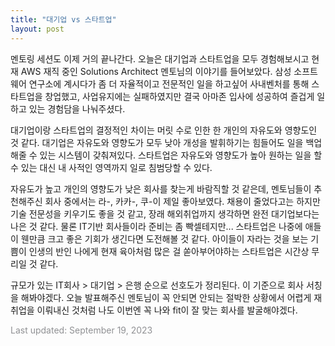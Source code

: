 ```yaml
---
title: "대기업 vs 스타트업"
layout: post
---
```



멘토링 세션도 이제 거의 끝나간다. 오늘은 대기업과 스타트업을 모두 경험해보시고 현재 AWS 재직 중인 Solutions Architect 멘토님의 이야기를 들어보았다. 삼성 소프트웨어 연구소에 계시다가 좀 더 자율적이고 전문적인 일을 하고싶어 사내벤처를 통해 스타트업을 창업했고, 사업유지에는 실패하였지만 결국 아마존 입사에 성공하여 즐겁게 일하고 있는 경험담을 나눠주셨다. 


대기업이랑 스타트업의 결정적인 차이는 머릿 수로 인한 한 개인의 자유도와 영향도인 것 같다. 대기업은 자유도와 영향도가 모두 낮아 개성을 발휘하기는 힘들어도 일을 백업해줄 수 있는 시스템이 갖춰져있다. 스타트업은 자유도와 영향도가 높아 원하는 일을 할 수 있는 대신 내 사적인 영역까지 일로 침범당할 수 있다.


자유도가 높고 개인의 영향도가 낮은 회사를 찾는게 바람직할 것 같은데, 멘토님들이 추천해주신 회사 중에서는 라-, 카카-, 쿠-이 제일 좋아보였다. 채용이 줄었다고는 하지만 기술 전문성을 키우기도 좋을 것 같고, 장래 해외취업까지 생각하면 완전 대기업보다는 나은 것 같다. 물론 IT기반 회사들이라 준비는 좀 빡셀테지만... 스타트업은 나중에 애들이 웬만큼 크고 좋은 기회가 생긴다면 도전해볼 것 같다. 아이들이 자라는 것을 보는 기쁨이 인생의 반인 나에게 현재 육아처럼 많은 걸 쏟아부어야하는 스타트업은 시간상 무리일 것 같다.


규모가 있는 IT회사 > 대기업 > 은행 순으로 선호도가 정리된다. 이 기준으로 회사 서칭을 해봐야겠다. 오늘 발표해주신 멘토님이 꼭 안되면 안되는 절박한 상황에서 어렵게 재취업을 이뤄내신 것처럼 나도 이번엔 꼭 나와 fit이 잘 맞는 회사를 발굴해야겠다.


<font color='#909194'>Last updated: September 19, 2023</font>